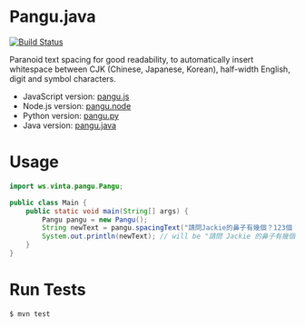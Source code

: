 Pangu.java
==========

[![Build Status](http://img.shields.io/travis/vinta/pangu.java/master.svg?style=flat-square)](https://travis-ci.org/vinta/pangu.java)

Paranoid text spacing for good readability, to automatically insert whitespace between CJK (Chinese, Japanese, Korean), half-width English, digit and symbol characters.

* JavaScript version: [pangu.js](https://github.com/vinta/paranoid-auto-spacing/blob/master/src/pangu.js)
* Node.js version: [pangu.node](https://github.com/huei90/pangu.node)
* Python version: [pangu.py](https://github.com/vinta/pangu.py)
* Java version: [pangu.java](https://github.com/vinta/pangu.java)

Usage
=====

``` java
import ws.vinta.pangu.Pangu;

public class Main {
    public static void main(String[] args) {
        Pangu pangu = new Pangu();
        String newText = pangu.spacingText("請問Jackie的鼻子有幾個？123個！");
        System.out.println(newText); // will be "請問 Jackie 的鼻子有幾個？123 個！"
    }
}
```

Run Tests
=========

``` bash
$ mvn test
```

